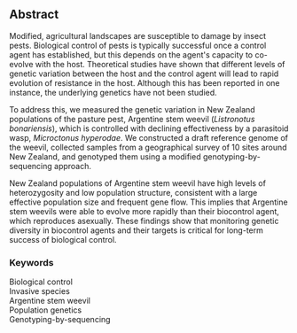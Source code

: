 ## Abstract

<!-- context and need for the work -->
Modified, agricultural landscapes are susceptible to damage by insect pests.
Biological control of pests is typically successful once a control agent has established, but this depends on the agent's capacity to co-evolve with the host.
Theoretical studies have shown that different levels of genetic variation between the host and the control agent will lead to rapid evolution of resistance in the host.
Although this has been reported in one instance, the underlying genetics have not been studied.

<!-- - approach and methods used -->

To address this, we measured the genetic variation in New Zealand populations of the pasture pest, Argentine stem weevil (*Listronotus bonariensis*), which is controlled with declining effectiveness by a parasitoid wasp, *Microctonus hyperodae*.
We constructed a draft reference genome of the weevil, collected samples from a geographical survey of 10 sites around New Zealand, and genotyped them using a modified genotyping-by-sequencing approach.

<!-- - main results (2-3 points) -->

New Zealand populations of Argentine stem weevil have high levels of heterozygosity and low population structure, consistent with a large effective population size and frequent gene flow.
This implies that Argentine stem weevils were able to evolve more rapidly than their biocontrol agent, which reproduces asexually. 
These findings show that monitoring genetic diversity in biocontrol agents and their targets is critical for long-term success of biological control.

<!-- ### Synthesis and applications

- wider implications and relevance to management or policy
 -->

### Keywords

Biological control  
Invasive species  
Argentine stem weevil  
Population genetics  
Genotyping-by-sequencing
<!-- Naughty weevils -->
